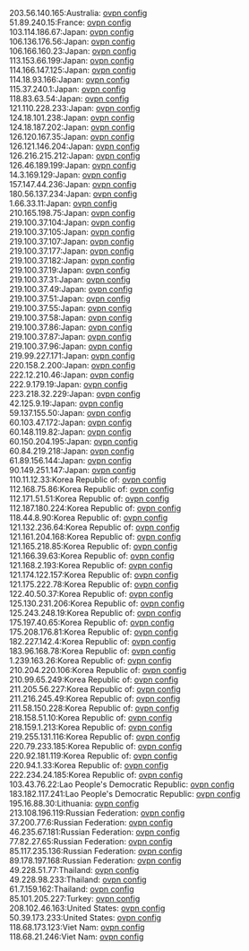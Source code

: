 203.56.140.165:Australia: [ovpn config](vpn/203_56_140_165.ovpn)  
51.89.240.15:France: [ovpn config](vpn/51_89_240_15.ovpn)  
103.114.186.67:Japan: [ovpn config](vpn/103_114_186_67.ovpn)  
106.136.176.56:Japan: [ovpn config](vpn/106_136_176_56.ovpn)  
106.166.160.23:Japan: [ovpn config](vpn/106_166_160_23.ovpn)  
113.153.66.199:Japan: [ovpn config](vpn/113_153_66_199.ovpn)  
114.166.147.125:Japan: [ovpn config](vpn/114_166_147_125.ovpn)  
114.18.93.166:Japan: [ovpn config](vpn/114_18_93_166.ovpn)  
115.37.240.1:Japan: [ovpn config](vpn/115_37_240_1.ovpn)  
118.83.63.54:Japan: [ovpn config](vpn/118_83_63_54.ovpn)  
121.110.228.233:Japan: [ovpn config](vpn/121_110_228_233.ovpn)  
124.18.101.238:Japan: [ovpn config](vpn/124_18_101_238.ovpn)  
124.18.187.202:Japan: [ovpn config](vpn/124_18_187_202.ovpn)  
126.120.167.35:Japan: [ovpn config](vpn/126_120_167_35.ovpn)  
126.121.146.204:Japan: [ovpn config](vpn/126_121_146_204.ovpn)  
126.216.215.212:Japan: [ovpn config](vpn/126_216_215_212.ovpn)  
126.46.189.199:Japan: [ovpn config](vpn/126_46_189_199.ovpn)  
14.3.169.129:Japan: [ovpn config](vpn/14_3_169_129.ovpn)  
157.147.44.236:Japan: [ovpn config](vpn/157_147_44_236.ovpn)  
180.56.137.234:Japan: [ovpn config](vpn/180_56_137_234.ovpn)  
1.66.33.11:Japan: [ovpn config](vpn/1_66_33_11.ovpn)  
210.165.198.75:Japan: [ovpn config](vpn/210_165_198_75.ovpn)  
219.100.37.104:Japan: [ovpn config](vpn/219_100_37_104.ovpn)  
219.100.37.105:Japan: [ovpn config](vpn/219_100_37_105.ovpn)  
219.100.37.107:Japan: [ovpn config](vpn/219_100_37_107.ovpn)  
219.100.37.177:Japan: [ovpn config](vpn/219_100_37_177.ovpn)  
219.100.37.182:Japan: [ovpn config](vpn/219_100_37_182.ovpn)  
219.100.37.19:Japan: [ovpn config](vpn/219_100_37_19.ovpn)  
219.100.37.31:Japan: [ovpn config](vpn/219_100_37_31.ovpn)  
219.100.37.49:Japan: [ovpn config](vpn/219_100_37_49.ovpn)  
219.100.37.51:Japan: [ovpn config](vpn/219_100_37_51.ovpn)  
219.100.37.55:Japan: [ovpn config](vpn/219_100_37_55.ovpn)  
219.100.37.58:Japan: [ovpn config](vpn/219_100_37_58.ovpn)  
219.100.37.86:Japan: [ovpn config](vpn/219_100_37_86.ovpn)  
219.100.37.87:Japan: [ovpn config](vpn/219_100_37_87.ovpn)  
219.100.37.96:Japan: [ovpn config](vpn/219_100_37_96.ovpn)  
219.99.227.171:Japan: [ovpn config](vpn/219_99_227_171.ovpn)  
220.158.2.200:Japan: [ovpn config](vpn/220_158_2_200.ovpn)  
222.12.210.46:Japan: [ovpn config](vpn/222_12_210_46.ovpn)  
222.9.179.19:Japan: [ovpn config](vpn/222_9_179_19.ovpn)  
223.218.32.229:Japan: [ovpn config](vpn/223_218_32_229.ovpn)  
42.125.9.19:Japan: [ovpn config](vpn/42_125_9_19.ovpn)  
59.137.155.50:Japan: [ovpn config](vpn/59_137_155_50.ovpn)  
60.103.47.172:Japan: [ovpn config](vpn/60_103_47_172.ovpn)  
60.148.119.82:Japan: [ovpn config](vpn/60_148_119_82.ovpn)  
60.150.204.195:Japan: [ovpn config](vpn/60_150_204_195.ovpn)  
60.84.219.218:Japan: [ovpn config](vpn/60_84_219_218.ovpn)  
61.89.156.144:Japan: [ovpn config](vpn/61_89_156_144.ovpn)  
90.149.251.147:Japan: [ovpn config](vpn/90_149_251_147.ovpn)  
110.11.12.33:Korea Republic of: [ovpn config](vpn/110_11_12_33.ovpn)  
112.168.75.86:Korea Republic of: [ovpn config](vpn/112_168_75_86.ovpn)  
112.171.51.51:Korea Republic of: [ovpn config](vpn/112_171_51_51.ovpn)  
112.187.180.224:Korea Republic of: [ovpn config](vpn/112_187_180_224.ovpn)  
118.44.8.90:Korea Republic of: [ovpn config](vpn/118_44_8_90.ovpn)  
121.132.236.64:Korea Republic of: [ovpn config](vpn/121_132_236_64.ovpn)  
121.161.204.168:Korea Republic of: [ovpn config](vpn/121_161_204_168.ovpn)  
121.165.218.85:Korea Republic of: [ovpn config](vpn/121_165_218_85.ovpn)  
121.166.39.63:Korea Republic of: [ovpn config](vpn/121_166_39_63.ovpn)  
121.168.2.193:Korea Republic of: [ovpn config](vpn/121_168_2_193.ovpn)  
121.174.122.157:Korea Republic of: [ovpn config](vpn/121_174_122_157.ovpn)  
121.175.222.78:Korea Republic of: [ovpn config](vpn/121_175_222_78.ovpn)  
122.40.50.37:Korea Republic of: [ovpn config](vpn/122_40_50_37.ovpn)  
125.130.231.206:Korea Republic of: [ovpn config](vpn/125_130_231_206.ovpn)  
125.243.248.19:Korea Republic of: [ovpn config](vpn/125_243_248_19.ovpn)  
175.197.40.65:Korea Republic of: [ovpn config](vpn/175_197_40_65.ovpn)  
175.208.176.81:Korea Republic of: [ovpn config](vpn/175_208_176_81.ovpn)  
182.227.142.4:Korea Republic of: [ovpn config](vpn/182_227_142_4.ovpn)  
183.96.168.78:Korea Republic of: [ovpn config](vpn/183_96_168_78.ovpn)  
1.239.163.26:Korea Republic of: [ovpn config](vpn/1_239_163_26.ovpn)  
210.204.220.106:Korea Republic of: [ovpn config](vpn/210_204_220_106.ovpn)  
210.99.65.249:Korea Republic of: [ovpn config](vpn/210_99_65_249.ovpn)  
211.205.56.227:Korea Republic of: [ovpn config](vpn/211_205_56_227.ovpn)  
211.216.245.49:Korea Republic of: [ovpn config](vpn/211_216_245_49.ovpn)  
211.58.150.228:Korea Republic of: [ovpn config](vpn/211_58_150_228.ovpn)  
218.158.51.10:Korea Republic of: [ovpn config](vpn/218_158_51_10.ovpn)  
218.159.1.213:Korea Republic of: [ovpn config](vpn/218_159_1_213.ovpn)  
219.255.131.116:Korea Republic of: [ovpn config](vpn/219_255_131_116.ovpn)  
220.79.233.185:Korea Republic of: [ovpn config](vpn/220_79_233_185.ovpn)  
220.92.181.119:Korea Republic of: [ovpn config](vpn/220_92_181_119.ovpn)  
220.94.1.33:Korea Republic of: [ovpn config](vpn/220_94_1_33.ovpn)  
222.234.24.185:Korea Republic of: [ovpn config](vpn/222_234_24_185.ovpn)  
103.43.76.22:Lao People's Democratic Republic: [ovpn config](vpn/103_43_76_22.ovpn)  
183.182.117.241:Lao People's Democratic Republic: [ovpn config](vpn/183_182_117_241.ovpn)  
195.16.88.30:Lithuania: [ovpn config](vpn/195_16_88_30.ovpn)  
213.108.196.119:Russian Federation: [ovpn config](vpn/213_108_196_119.ovpn)  
37.200.77.6:Russian Federation: [ovpn config](vpn/37_200_77_6.ovpn)  
46.235.67.181:Russian Federation: [ovpn config](vpn/46_235_67_181.ovpn)  
77.82.27.65:Russian Federation: [ovpn config](vpn/77_82_27_65.ovpn)  
85.117.235.136:Russian Federation: [ovpn config](vpn/85_117_235_136.ovpn)  
89.178.197.168:Russian Federation: [ovpn config](vpn/89_178_197_168.ovpn)  
49.228.51.77:Thailand: [ovpn config](vpn/49_228_51_77.ovpn)  
49.228.98.233:Thailand: [ovpn config](vpn/49_228_98_233.ovpn)  
61.7.159.162:Thailand: [ovpn config](vpn/61_7_159_162.ovpn)  
85.101.205.227:Turkey: [ovpn config](vpn/85_101_205_227.ovpn)  
208.102.46.163:United States: [ovpn config](vpn/208_102_46_163.ovpn)  
50.39.173.233:United States: [ovpn config](vpn/50_39_173_233.ovpn)  
118.68.173.123:Viet Nam: [ovpn config](vpn/118_68_173_123.ovpn)  
118.68.21.246:Viet Nam: [ovpn config](vpn/118_68_21_246.ovpn)  
